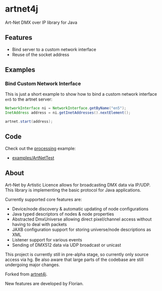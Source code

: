 # artnet4j
Art-Net DMX over IP library for Java

## Features

* Bind server to a custom network interface
* Reuse of the socket address

## Examples
### Bind Custom Network Interface
This is just a short example to show how to bind a custom network interface `en5` to the artnet server:

```java
NetworkInterface ni = NetworkInterface.getByName("en5");
InetAddress address = ni.getInetAddresses().nextElement();

artnet.start(address);
```

## Code
Check out the [processing](https://processing.org/) example:

* [examples/ArtNetTest](examples/ArtNetTest)

## About
Art-Net by Artistic Licence allows for broadcasting DMX data via IP/UDP. This library is implementing the basic protocol for Java applications.

Currently supported core features are:

* Device/node discovery & automatic updating of node configurations
* Java typed descriptors of nodes & node properties
* Abstracted DmxUniverse allowing direct pixel/channel access without having to deal with packets
* JAXB configuration support for storing universe/node descriptions as XML
* Listener support for various events
* Sending of DMX512 data via UDP broadcast or unicast

This project is currently still in pre-alpha stage, so currently only source access via hg. Be also aware that large parts of the codebase are still undergoing major changes.

Forked from [artnet4j](https://code.google.com/archive/p/artnet4j/).

New features are developed by Florian.

